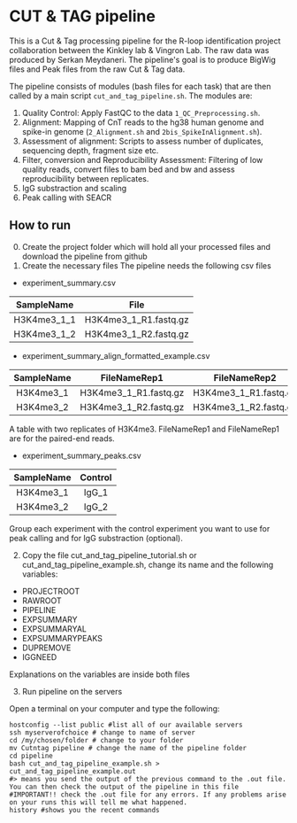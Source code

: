 # CUT & TAG pipeline 

This is a Cut & Tag processing pipeline for the R-loop identification project collaboration between the Kinkley lab & Vingron Lab.
The raw data was produced by Serkan Meydaneri. The pipeline's goal is to produce BigWig files and Peak files from the raw
Cut & Tag data.

The pipeline consists of modules (bash files for each task) that are then called by a main script `cut_and_tag_pipeline.sh`.
The modules are: 

1. Quality Control: Apply FastQC to the data `1_QC_Preprocessing.sh`.
2. Alignment: Mapping of CnT reads to the hg38 human genome and spike-in genome (`2_Alignment.sh` and `2bis_SpikeInAlignment.sh`).
3. Assessment of alignment: Scripts to assess number of duplicates, sequencing depth, fragment size etc.
4. Filter, conversion and Reproducibility Assessment: Filtering of low quality reads, convert files to bam bed and bw and assess reproducibility
between replicates.
5. IgG substraction and scaling
6. Peak calling with SEACR

## How to run 

0. Create the project folder which will hold all your processed files and 
download the pipeline from github
1. Create the necessary files
The pipeline needs the following csv files

- experiment_summary.csv

| SampleName | File |
|:------------:|:--------------:|
| H3K4me3_1_1  | H3K4me3_1_R1.fastq.gz | 
| H3K4me3_1_2  | H3K4me3_1_R2.fastq.gz |

- experiment_summary_align_formatted_example.csv

| SampleName | FileNameRep1 | FileNameRep2 |
|:------------:|:--------------:|:--------------:|
| H3K4me3_1  | H3K4me3_1_R1.fastq.gz | H3K4me3_1_R1.fastq.gz |
| H3K4me3_2  | H3K4me3_1_R2.fastq.gz | H3K4me3_1_R2.fastq.gz |

A table with two replicates of H3K4me3. FileNameRep1 and FileNameRep1 are for the paired-end
reads.

- experiment_summary_peaks.csv

| SampleName | Control |
|:------------:|:--------:|
| H3K4me3_1  | IgG_1 |
| H3K4me3_2  | IgG_2 |

Group each experiment with the control experiment you want to use for peak calling
and for IgG substraction (optional).

2. Copy the file cut_and_tag_pipeline_tutorial.sh or cut_and_tag_pipeline_example.sh, 
change its name and the following variables: 
- PROJECTROOT
- RAWROOT
- PIPELINE
- EXPSUMMARY
- EXPSUMMARYAL
- EXPSUMMARYPEAKS
- DUPREMOVE
- IGGNEED

Explanations on the variables are inside both files

3. Run pipeline on the servers

Open a terminal on your computer and type the following:
```
hostconfig --list public #list all of our available servers
ssh myserverofchoice # change to name of server
cd /my/chosen/folder # change to your folder
mv Cutntag pipeline # change the name of the pipeline folder
cd pipeline
bash cut_and_tag_pipeline_example.sh > cut_and_tag_pipeline_example.out 
#> means you send the output of the previous command to the .out file. You can then check the output of the pipeline in this file
#IMPORTANT!! check the .out file for any errors. If any problems arise on your runs this will tell me what happened.
history #shows you the recent commands
```
